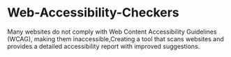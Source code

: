 # Web-Accessibility-Checkers
Many websites do not comply with Web Content Accessibility Guidelines (WCAG), making them inaccessible,Creating a tool that scans websites and provides a detailed accessibility report with improved suggestions.
